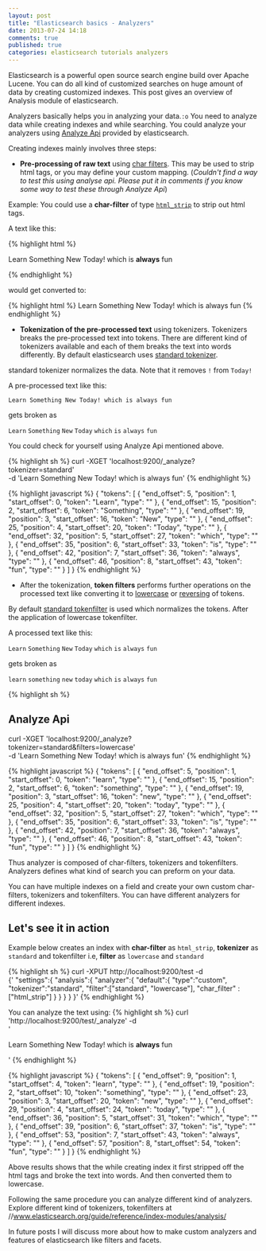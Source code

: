 ```yaml
---
layout: post
title: "Elasticsearch basics - Analyzers"
date: 2013-07-24 14:18
comments: true
published: true
categories: elasticsearch tutorials analyzers
---
```


Elasticsearch is a powerful open source search engine build over Apache
Lucene. You can do all kind of customized searches on huge amount of
data by creating customized indexes. This post gives an overview of
Analysis module of elasticsearch.

Analyzers basically helps you in analyzing your data.`:o` You need to analyze data while creating indexes and while searching. You could analyze your analyzers using [Analyze Api](https://www.elasticsearch.org/guide/reference/api/admin-indices-analyze.html) provided by elasticsearch.

Creating indexes mainly involves three steps: 

* **Pre-processing of raw text** using [char filters]( https://www.elasticsearch.org/guide/reference/index-modules/analysis/mapping-charfilter/). This may be used to strip html tags, or you may define your custom mapping.  (*Couldn't find a way to test this using analyse api. Please put it in comments if you know some way to test these through Analyze Api*) 


Example: You could use a **char-filter** of type [`html_strip`](https://www.elasticsearch.org/guide/reference/index-modules/analysis/htmlstrip-charfilter/) to strip out html tags.  

A text like this:

{% highlight html %}
<p> Learn Something New Today! which is <b>always</b> fun </p>
{% endhighlight %}

would get converted to:


{% highlight html %}
Learn Something New Today! which is always fun
{% endhighlight %}
<!-- more -->

* **Tokenization of the pre-processed text** using tokenizers. Tokenizers breaks the pre-processed text into tokens. There are different kind of tokenizers available and each of them breaks the text into words differently. By default elasticsearch uses [standard tokenizer](https://www.elasticsearch.org/guide/reference/index-modules/analysis/standard-tokenizer/). 


standard tokenizer normalizes the data. Note that it removes `!` from `Today!`

A pre-processed text like this:

`Learn Something New Today! which is always fun`

gets broken as

`Learn` `Something` `New` `Today` `which` `is` `always` `fun`

You could check for yourself using Analyze Api mentioned above.

{% highlight sh %}
curl -XGET 'localhost:9200/_analyze?tokenizer=standard' \
    -d 'Learn Something New Today! which is always fun'
{% endhighlight %}

{% highlight javascript %}
{
    "tokens": [
        {
            "end_offset": 5,
            "position": 1,
            "start_offset": 0,
            "token": "Learn",
            "type": "<ALPHANUM>"
        },
        {
            "end_offset": 15,
            "position": 2,
            "start_offset": 6,
            "token": "Something",
            "type": "<ALPHANUM>"
        },
        {
            "end_offset": 19,
            "position": 3,
            "start_offset": 16,
            "token": "New",
            "type": "<ALPHANUM>"
        },
        {
            "end_offset": 25,
            "position": 4,
            "start_offset": 20,
            "token": "Today",
            "type": "<ALPHANUM>"
        },
        {
            "end_offset": 32,
            "position": 5,
            "start_offset": 27,
            "token": "which",
            "type": "<ALPHANUM>"
        },
        {
            "end_offset": 35,
            "position": 6,
            "start_offset": 33,
            "token": "is",
            "type": "<ALPHANUM>"
        },
        {
            "end_offset": 42,
            "position": 7,
            "start_offset": 36,
            "token": "always",
            "type": "<ALPHANUM>"
        },
        {
            "end_offset": 46,
            "position": 8,
            "start_offset": 43,
            "token": "fun",
            "type": "<ALPHANUM>"
        }
    ]
}
{% endhighlight %}

* After the tokenization, **token filters** performs further operations on the processed text like converting it to [lowercase](https://www.elasticsearch.org/guide/reference/index-modules/analysis/lowercase-tokenfilter.html) or [reversing](https://www.elasticsearch.org/guide/reference/index-modules/analysis/reverse-tokenfilter/) of tokens.

By default [standard tokenfilter](https://www.elasticsearch.org/guide/reference/index-modules/analysis/standard-tokenfilter/) is used which normalizes the tokens. After the application of lowercase tokenfilter.

A processed text like this:

`Learn` `Something` `New` `Today` `which` `is` `always` `fun`

gets broken as

`learn` `something` `new` `today` `which` `is` `always` `fun`


{% highlight sh %}
## Analyze Api
curl -XGET 'localhost:9200/_analyze?tokenizer=standard&filters=lowercase' \
    -d 'Learn Something New Today! which is always fun'
{% endhighlight %}


{% highlight javascript %}
{
    "tokens": [
        {
            "end_offset": 5,
            "position": 1,
            "start_offset": 0,
            "token": "learn",
            "type": "<ALPHANUM>"
        },
        {
            "end_offset": 15,
            "position": 2,
            "start_offset": 6,
            "token": "something",
            "type": "<ALPHANUM>"
        },
        {
            "end_offset": 19,
            "position": 3,
            "start_offset": 16,
            "token": "new",
            "type": "<ALPHANUM>"
        },
        {
            "end_offset": 25,
            "position": 4,
            "start_offset": 20,
            "token": "today",
            "type": "<ALPHANUM>"
        },
        {
            "end_offset": 32,
            "position": 5,
            "start_offset": 27,
            "token": "which",
            "type": "<ALPHANUM>"
        },
        {
            "end_offset": 35,
            "position": 6,
            "start_offset": 33,
            "token": "is",
            "type": "<ALPHANUM>"
        },
        {
            "end_offset": 42,
            "position": 7,
            "start_offset": 36,
            "token": "always",
            "type": "<ALPHANUM>"
        },
        {
            "end_offset": 46,
            "position": 8,
            "start_offset": 43,
            "token": "fun",
            "type": "<ALPHANUM>"
        }
    ]
}
{% endhighlight %}

Thus analyzer is composed of char-filters, tokenizers and tokenfilters. Analyzers defines what kind of search you can preform on your data.

You can have multiple indexes on a field and create your own custom char-filters, tokenizers and tokenfilters. You can have different analyzers for different indexes.

## Let's see it in action

Example below creates an index with **char-filter** as `html_strip`, **tokenizer** as `standard` and tokenfilter i.e, **filter** as `lowercase` and `standard`

{% highlight sh %}
curl -XPUT http://localhost:9200/test -d \
    {'
        "settings":{
            "analysis":{
                "analyzer":{
                    "default":{
                         "type":"custom",
                         "tokenizer":"standard",
                         "filter":["standard", "lowercase"],
                         "char_filter" : ["html_strip"]
                     }
                }
            }
        }
  }'
{% endhighlight %}

You can analyze the text using:
{% highlight sh %}
curl 'http://localhost:9200/test/_analyze' -d \
    '<p> Learn Something New Today! which is <b>always</b> fun </p>'
{% endhighlight %}

{% highlight javascript %}
{
    "tokens": [
        {
            "end_offset": 9,
            "position": 1,
            "start_offset": 4,
            "token": "learn",
            "type": "<ALPHANUM>"
        },
        {
            "end_offset": 19,
            "position": 2,
            "start_offset": 10,
            "token": "something",
            "type": "<ALPHANUM>"
        },
        {
            "end_offset": 23,
            "position": 3,
            "start_offset": 20,
            "token": "new",
            "type": "<ALPHANUM>"
        },
        {
            "end_offset": 29,
            "position": 4,
            "start_offset": 24,
            "token": "today",
            "type": "<ALPHANUM>"
        },
        {
            "end_offset": 36,
            "position": 5,
            "start_offset": 31,
            "token": "which",
            "type": "<ALPHANUM>"
        },
        {
            "end_offset": 39,
            "position": 6,
            "start_offset": 37,
            "token": "is",
            "type": "<ALPHANUM>"
        },
        {
            "end_offset": 53,
            "position": 7,
            "start_offset": 43,
            "token": "always",
            "type": "<ALPHANUM>"
        },
        {
            "end_offset": 57,
            "position": 8,
            "start_offset": 54,
            "token": "fun",
            "type": "<ALPHANUM>"
        }
    ]
}
{% endhighlight %}

Above results shows that the while creating index it first stripped off the html tags and broke the text into words. And then converted them to lowercase.

Following the same procedure you can analyze different kind of
analyzers. Explore different kind of tokenizers, tokenfilters at //www.elasticsearch.org/guide/reference/index-modules/analysis/

In future posts I will discuss more about how to make custom analyzers and features of elasticsearch like filters and facets.
